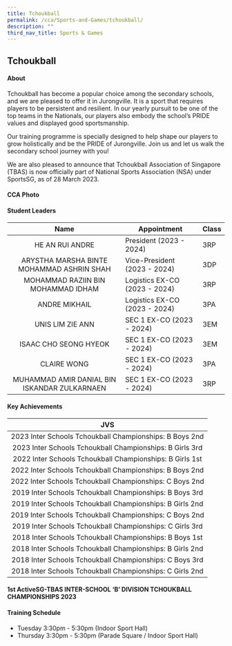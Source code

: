 ```yaml
---
title: Tchoukball
permalink: /cca/Sports-and-Games/tchoukball/
description: ""
third_nav_title: Sports & Games
---
```

## Tchoukball

#### About
Tchoukball has become a popular choice among the secondary schools, and we are pleased to offer it in Jurongville. It is a sport that requires players to be persistent and resilient. In our yearly pursuit to be one of the top teams in the Nationals, our players also embody the school’s PRIDE values and displayed good sportsmanship.

Our training programme is specially designed to help shape our players to grow holistically and be the PRIDE of Jurongville. Join us and let us walk the secondary school journey with you!

We are also pleased to announce that Tchoukball Association of Singapore (TBAS) is now officially part of National Sports Association (NSA) under SportsSG, as of 28 March 2023. 


#### CCA Photo


#### Student Leaders

| Name | Appointment | Class |
|:---:|---|---|
| HE AN RUI ANDRE | President (2023 - 2024) | 3RP |
| ARYSTHA MARSHA BINTE MOHAMMAD ASHRIN SHAH | Vice-President (2023 - 2024) | 3DP |
| MOHAMMAD RAZIIN BIN MOHAMMAD IDHAM | Logistics EX-CO (2023 - 2024) | 3RP |
| ANDRE MIKHAIL | Logistics EX-CO (2023 - 2024) | 3PA |
| UNIS LIM ZIE ANN | SEC 1 EX-CO (2023 - 2024) | 3EM |
| ISAAC CHO SEONG HYEOK | SEC 1 EX-CO (2023 - 2024) | 3EM |
| CLAIRE WONG | SEC 1 EX-CO (2023 - 2024) | 3PA |
| MUHAMMAD AMIR DANIAL BIN ISKANDAR ZULKARNAEN | SEC 1 EX-CO (2023 - 2024) | 3RP |

#### Key Achievements

| JVS |
|:---:|
| 2023 Inter Schools Tchoukball Championships: B Boys 2nd |
| 2023 Inter Schools Tchoukball Championships: B Girls 3rd |
| 2022 Inter Schools Tchoukball Championships: B Girls 1st |
| 2022 Inter Schools Tchoukball Championships: B Boys 2nd |
| 2022 Inter Schools Tchoukball Championships: C Boys 2nd |
| 2019 Inter Schools Tchoukball Championships: B Boys 3rd |
| 2019 Inter Schools Tchoukball Championships: B Girls 2nd |
| 2019 Inter Schools Tchoukball Championships: C Boys 2nd |
| 2019 Inter Schools Tchoukball Championships: C Girls 3rd |
| 2018 Inter Schools Tchoukball Championships: B Boys 1st |
| 2018 Inter Schools Tchoukball Championships: B Girls 2nd |
| 2018 Inter Schools Tchoukball Championships: C Boys 3rd |
| 2018 Inter Schools Tchoukball Championships: C Girls 2nd |

#### 1st ActiveSG-TBAS INTER-SCHOOL ‘B’ DIVISION TCHOUKBALL CHAMPIONSHIPS 2023


#### Training Schedule
- Tuesday 3:30pm - 5:30pm (Indoor Sport Hall)<br>
- Thursday 3:30pm - 5:30pm (Parade Square / Indoor Sport Hall)